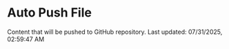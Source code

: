 # Auto Push File

Content that will be pushed to GitHub repository.
Last updated: 07/31/2025, 02:59:47 AM